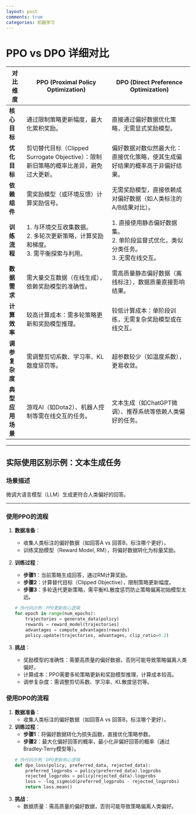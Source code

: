 ```yaml
---
layout: post
comments: true
categories: 机器学习
---
```


# PPO vs DPO 详细对比

| **对比维度**       | **PPO (Proximal Policy Optimization)**                                                                 | **DPO (Direct Preference Optimization)**                                                                 |
|--------------------|-------------------------------------------------------------------------------------------------------|----------------------------------------------------------------------------------------------------------|
| **核心目标**       | 通过限制策略更新幅度，最大化累积奖励。                                                               | 直接通过偏好数据优化策略，无需显式奖励模型。                                                             |
| **优化目标**       | 剪切替代目标（Clipped Surrogate Objective）：限制新旧策略的概率比差异，避免过大更新。                | 偏好数据对数似然最大化：直接优化策略，使其生成偏好结果的概率高于非偏好结果。                             |
| **依赖组件**       | 需奖励模型（或环境反馈）计算奖励信号。                                                               | 无需奖励模型，直接依赖成对偏好数据（如人类标注的A/B结果对比）。                                          |
| **训练流程**       | 1. 与环境交互收集数据。<br>2. 多轮次更新策略，计算奖励和梯度。<br>3. 需平衡探索与利用。              | 1. 直接使用静态偏好数据集。<br>2. 单阶段监督式优化，类似分类任务。<br>3. 无需在线交互。                  |
| **数据需求**       | 需大量交互数据（在线生成），依赖奖励模型的准确性。                                                   | 需高质量静态偏好数据（离线标注），数据质量直接影响结果。                                                 |
| **计算效率**       | 较高计算成本：需多轮策略更新和奖励模型推理。                                                         | 较低计算成本：单阶段训练，无需复杂奖励模型或在线交互。                                                   |
| **调参复杂度**     | 需调整剪切系数、学习率、KL散度惩罚等。                                                               | 超参数较少（如温度系数），更易收敛。                                                                     |
| **典型应用场景**   | 游戏AI（如Dota2）、机器人控制等需在线交互的任务。                                                   | 文本生成（如ChatGPT微调）、推荐系统等依赖人类偏好的任务。                                                |

---

## **实际使用区别示例：文本生成任务**

### **场景描述**
微调大语言模型（LLM）生成更符合人类偏好的回答。

---

### **使用PPO的流程**
1. **数据准备**：
    - 收集人类标注的偏好数据（如回答A vs 回答B，标注哪个更好）。
    - 训练奖励模型（Reward Model, RM），将偏好数据转化为标量奖励。

2. **训练过程**：
    - **步骤1**：当前策略生成回答，通过RM计算奖励。
    - **步骤2**：计算替代目标（Clipped Objective），限制策略更新幅度。
    - **步骤3**：多轮迭代更新策略，需平衡KL散度惩罚防止策略偏离初始模型太远。

   ```python
   # 伪代码示例：PPO更新核心逻辑
   for epoch in range(num_epochs):
       trajectories = generate_data(policy)
       rewards = reward_model(trajectories)
       advantages = compute_advantages(rewards)
       policy.update(trajectories, advantages, clip_ratio=0.2)

3. **挑战**：
    - 奖励模型的准确性：需要高质量的偏好数据，否则可能导致策略偏离人类偏好。
    - 计算成本：PPO需要多轮策略更新和奖励模型推理，计算成本较高。
    - 调参复杂度：需调整剪切系数、学习率、KL散度惩罚等。
### 使用DPO的流程
1. **数据准备**：
    - 收集人类标注的偏好数据（如回答A vs 回答B，标注哪个更好）。
2. **训练过程**：
    - **步骤1**：将偏好数据转化为损失函数，直接优化策略参数。
    - **步骤2**：最大化偏好回答的概率，最小化非偏好回答的概率（通过Bradley-Terry模型等）。
    ```python
    # 伪代码示例：DPO更新核心逻辑
    def dpo_loss(policy, preferred_data, rejected_data):
        preferred_logprobs = policy(preferred_data).logprobs
        rejected_logprobs = policy(rejected_data).logprobs
        loss = -log_sigmoid(preferred_logprobs - rejected_logprobs)
        return loss.mean()
3. **挑战**：
    - 数据质量：需高质量的偏好数据，否则可能导致策略偏离人类偏好。

